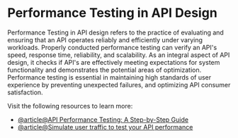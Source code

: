 # Performance Testing in API Design

Performance Testing in API design refers to the practice of evaluating and ensuring that an API operates reliably and efficiently under varying workloads. Properly conducted performance testing can verify an API's speed, response time, reliability, and scalability. As an integral aspect of API design, it checks if API's are effectively meeting expectations for system functionality and demonstrates the potential areas of optimization. Performance testing is essential in maintaining high standards of user experience by preventing unexpected failures, and optimizing API consumer satisfaction.

Visit the following resources to learn more:

- [@article@API Performance Testing: A Step-by-Step Guide](https://testsigma.com/blog/api-performance-testing/)
- [@article@Simulate user traffic to test your API performance](https://learning.postman.com/docs/collections/performance-testing/testing-api-performance/)